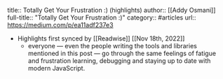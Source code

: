 title:: Totally Get Your Frustration :) (highlights)
author:: [[Addy Osmani]]
full-title:: "Totally Get Your Frustration :)"
category:: #articles
url:: https://medium.com/p/ea11adf237e3

- Highlights first synced by [[Readwise]] [[Nov 18th, 2022]]
	- everyone — even the people writing the tools and libraries mentioned in this post — go through the same feelings of fatigue and frustration learning, debugging and staying up to date with modern JavaScript.